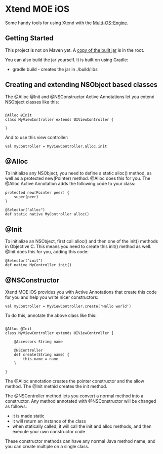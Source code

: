 # Xtend MOE iOS

Some handy tools for using Xtend with the [Multi-OS-Engine](https://multi-os-engine.org).

## Getting Started

This project is not on Maven yet. A [copy of the built jar](https://github.com/blueneogeo/xtend-moe-ios/blob/master/xtend-moe-ios-1.0.jar) is in the root.

You can also build the jar yourself. It is built on using Gradle:

* gradle build - creates the jar in ./build/libs

## Creating and extending NSObject based classes

The @Alloc @Init and @NSConstructor Active Annotations let you extend NSObject classes like this:

```xtend

@Alloc @Init
class MyViewController extends UIViewController {

}

```

And to use this view controller: 

```xtend
val myController = MyViewController.alloc.init
```

## @Alloc

To initialize any NSObject, you need to define a static alloc() method, as well as a protected new(Pointer) method. @Alloc does this for you. The @Alloc Active Annotation adds the following code to your class:

```xtend
protected new(Pointer peer) {
	super(peer)
}

@Selector("alloc")
def static native MyController alloc()
```

## @Init

To initialize an NSObject, first call alloc() and then one of the init() methods in Objective C. This means you need to create this init() method as well. @Init does this for you, adding this code:

```xtend
@Selector("init")
def native MyController init()
```

## @NSConstructor

Xtend MOE iOS provides you with Active Annotations that create this code for you and help you write nicer constructors:

```xtend
val myController = MyViewController.create('Hello world')
```

To do this, annotate the above class like this:

```xtend

@Alloc @Init
class MyViewController extends UIViewController {

	@Accessors String name

	@NSController
	def create(String name) {
		this.name = name
	}

}

```

The @Alloc annotation creates the pointer constructor and the allow method. 
The @Init methid creates the init method.

The @NSController method lets you convert a normal method into a constructor. Any method annotated with @NSConstructor will be changed as follows:

- it is made static
- it will return an instance of the class
- when statically called, it will call the init and alloc methods, and then execute your own constructor code

These constructor methods can have any normal Java method name, and you can create multiple on a single class.

